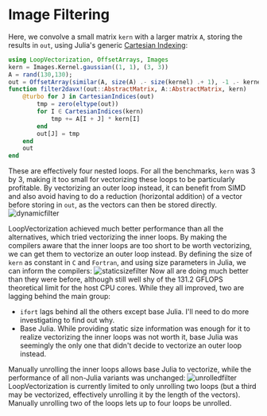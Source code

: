 # Image Filtering

Here, we convolve a small matrix `kern` with a larger matrix `A`, storing the results in `out`, using Julia's generic [Cartesian Indexing](https://julialang.org/blog/2016/02/iteration/):
```julia
using LoopVectorization, OffsetArrays, Images
kern = Images.Kernel.gaussian((1, 1), (3, 3))
A = rand(130,130);
out = OffsetArray(similar(A, size(A) .- size(kernel) .+ 1), -1 .- kernel.offsets);
function filter2davx!(out::AbstractMatrix, A::AbstractMatrix, kern)
    @turbo for J in CartesianIndices(out)
        tmp = zero(eltype(out))
        for I ∈ CartesianIndices(kern)
            tmp += A[I + J] * kern[I]
        end
        out[J] = tmp
    end
    out
end
```
These are effectively four nested loops. For all the benchmarks, `kern` was 3 by 3, making it too small for vectorizing these loops to be particularly profitable. By vectorizing an outer loop instead, it can benefit from SIMD and also avoid having to do a reduction (horizontal addition) of a vector before storing in `out`, as the vectors can then be stored directly.
![dynamicfilter](https://github.com/JuliaSIMD/LoopVectorization.jl/raw/docsassets/docs/src/assets/bench_filter2d_dynamic_v2.svg)

LoopVectorization achieved much better performance than all the alternatives, which tried vectorizing the inner loops.
By making the compilers aware that the inner loops are too short to be worth vectorizing, we can get them to vectorize an outer loop instead. By defining the size of `kern` as constant in `C` and `Fortran`, and using size parameters in Julia, we can inform the compilers:
![staticsizefilter](https://github.com/JuliaSIMD/LoopVectorization.jl/raw/docsassets/docs/src/assets/bench_filter2d_3x3_v2.svg)
Now all are doing much better than they were before, although still well shy of the 131.2 GFLOPS theoretical limit for the host CPU cores. While they all improved, two are lagging behind the main group:
- `ifort` lags behind all the others except base Julia. I'll need to do more investigating to find out why.
- Base Julia. While providing static size information was enough for it to realize vectorizing the inner loops was not worth it, base Julia was seemingly the only one that didn't decide to vectorize an outer loop instead.

Manually unrolling the inner loops allows base Julia to vectorize, while the performance of all non-Julia variants was unchanged:
![unrolledfilter](https://github.com/JuliaSIMD/LoopVectorization.jl/raw/docsassets/docs/src/assets/bench_filter2d_unrolled_v2.svg)
LoopVectorization is currently limited to only unrolling two loops (but a third may be vectorized, effectively unrolling it by the length of the vectors). Manually unrolling two of the loops lets up to four loops be unrolled.

